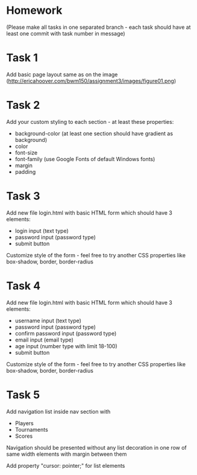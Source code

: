 # Homework
(Please make all tasks in one separated branch - each task should have at least one commit with task number in message)

# Task 1
Add basic page layout same as on the image (http://ericahoover.com/bwm150/assignment3/images/figure01.png)

# Task 2
Add your custom styling to each section - at least these properties:
- background-color (at least one section should have gradient as background)
- color
- font-size
- font-family (use Google Fonts of default Windows fonts)
- margin
- padding

# Task 3
Add new file login.html with basic HTML form which should have 3 elements:
- login input (text type)
- password input (password type)
- submit button

Customize style of the form - feel free to try another CSS properties like box-shadow, border, border-radius

# Task 4
Add new file login.html with basic HTML form which should have 3 elements:
- username input (text type)
- password input (password type)
- confirm password input (password type)
- email input (email type)
- age input (number type with limit 18-100)
- submit button

Customize style of the form - feel free to try another CSS properties like box-shadow, border, border-radius

# Task 5
Add navigation list inside nav section with 
- Players
- Tournaments
- Scores

Navigation should be presented without any list decoration in one row of same width elements with margin between them

Add property "cursor: pointer;" for list elements
